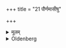 +++
title = "21 पौर्णमासीषु"

+++

<details><summary>मूलम्</summary>

पौर्णमासीषु २१
</details>

<details><summary>Oldenberg</summary>

21. And on the days of the full moon
</details>
